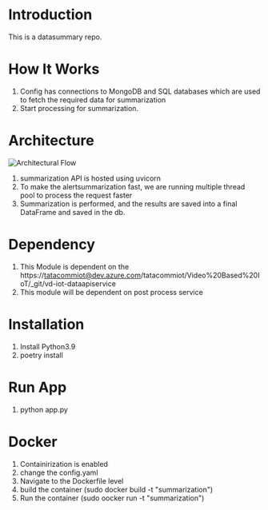 # Introduction 
This is a datasummary repo. 

# How It Works
1. Config has connections to MongoDB and SQL databases which are used to fetch the required data for summarization
2. Start processing for summarization.

# Architecture
![Architectural Flow](postprocessing/images/postprocess.png)

1. summarization API is hosted using uvicorn
2. To make the alertsummarization fast, we are running multiple thread pool to process the request faster
3. Summarization is performed, and the results are saved into a final DataFrame and saved in the db.

# Dependency
1. This Module is dependent on the https://tatacommiot@dev.azure.com/tatacommiot/Video%20Based%20IoT/_git/vd-iot-dataapiservice
2. This module will be dependent on post process service

# Installation
1. Install Python3.9 
2. poetry install

# Run App
1. python app.py

# Docker 
1. Containirization is enabled
2. change the config.yaml
2. Navigate to the Dockerfile level
2. build the container (sudo docker build -t "summarization")
3. Run the container (sudo oocker run -t "summarization")